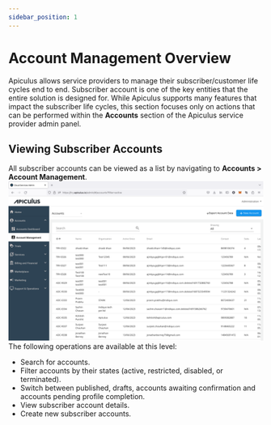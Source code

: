 ```yaml
---
sidebar_position: 1
---
```

# Account Management Overview

Apiculus allows service providers to manage their subscriber/customer life cycles end to end. Subscriber account is one of the key entities that the entire solution is designed for. While Apiculus supports many features that impact the subscriber life cycles, this section focuses only on actions that can be performed within the **Accounts** section of the Apiculus service provider admin panel.
## Viewing Subscriber Accounts
All subscriber accounts can be viewed as a list by navigating to **Accounts > Account Management**.
![Account Management Overview](img/AccountManagementOverview.png)
The following operations are available at this level:
- Search for accounts.
- Filter accounts by their states (active, restricted, disabled, or terminated).
- Switch between published, drafts, accounts awaiting confirmation and accounts pending profile completion.
- View subscriber account details.
- Create new subscriber accounts.




